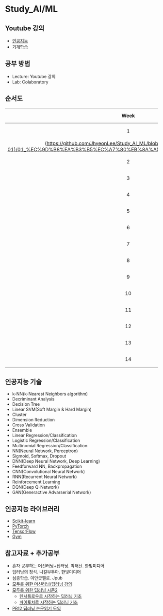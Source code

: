 # Study_AI/ML

## Youtube 강의
- [인공지능](https://www.youtube.com/playlist?list=PL1xKqHsVFgvmIAJBy-cbB9zQcnMb6zsT2)
- [기계학습](https://www.youtube.com/playlist?list=PL1xKqHsVFgvnQQY9L4n1MFyy-6eixTekU)

## 공부 방법
- Lecture: Youtube 강의
- Lab: Colaboratory

## 순서도

| Week | Cource Contents | Course | Note | Lab | Etc |
|:---:|:---:|:---:|:---:|:---:|:---:|
| 1 | 인공지능 개요 | 인공지능 |[pdf]
(https://github.com/JhyeonLee/Study_AI_ML/blob/main/Study_03(2021-01)/01_%EC%9D%B8%EA%B3%B5%EC%A7%80%EB%8A%A5%20%EA%B0%9C%EC%9A%94.pdf)|
| 2 | 데이터전처리 | 기계학습 |
| 3 | KNN | 기계학습 |
| 4 | 로지스틱회귀분류 | 기계학습 |
| 5 | 판별분석 | 기계학습 |
| 6 | 의사결정나무 | 기계학습 |
| 7 | SVM | 기계학습 |
| 8 | 군집화 | 기계학습 |
| 9 | 차원축소 | 기계학습 |
| 10 | 교차검증 | 기계학습 |
| 11 | 선형회귀 | 인공지능 |
| 12 | 선형분류 | 인공지능 |
| 13 | 뉴럴네트워크 | 인공지능 |
| 14 | CNN | 인공지능 |

## 인공지능 기술
- k-NN(k-Nearest Neighbors algorithm)
- Decriminant Analysis
- Decision Tree
- Linear SVM(Soft Margin & Hard Margin)
- Cluster
- Dimension Reduction
- Cross Validation
- Ensemble
- Linear Regression/Classification
- Logistic Regression/Classification
- Multinomial Regression/Classification
- NN(Neural Network, Perceptron)
- Sigmoid, Softmax, Dropout
- DNN(Deep Neural Network, Deep Learning)
- Feedforward NN, Backpropagation
- CNN(Convolutional Neural Network)
- RNN(Recurrent Neural Network)
- Reinforcement Learning
- DQN(Deep Q-Network)
- GAN(Generactive Advarserial Network)

## 인공지능 라이브러리
- [Scikit-learn](https://scikit-learn.org/stable/modules/classes.html)
- [PyTorch](https://pytorch.org/docs/stable/index.html)
- [TensorFlow](https://www.tensorflow.org/api_docs/python/tf/all_symbols)
- [Gym](https://gym.openai.com/docs/)

## 참고자료 + 추가공부
- 혼자 공부하는 머신러닝+딥러닝. 박해선. 한빛미디어
- 딥러닝의 정석. 니킬부두마. 한빛미디어
- 심층학습. 이안굿펠로. Jpub
- [모두를 위한 머신러닝/딥러닝 강의](http://hunkim.github.io/ml/)
- [모두를 위한 딥러닝 시즌2](https://deeplearningzerotoall.github.io/season2/)
  - [텐서플로우로 시작하는 딥러닝 기초](https://www.boostcourse.org/ai212/joinLectures/25072)
  - [파이토치로 시작하는 딥러닝 기초](https://www.boostcourse.org/ai214)
- [PR12 딥러닝 논문읽기 모임](https://www.youtube.com/playlist?list=PLlMkM4tgfjnJhhd4wn5aj8fVTYJwIpWkS)
